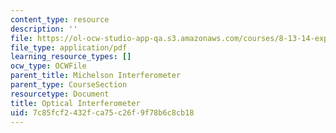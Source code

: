 ```yaml
---
content_type: resource
description: ''
file: https://ol-ocw-studio-app-qa.s3.amazonaws.com/courses/8-13-14-experimental-physics-i-ii-junior-lab-fall-2016-spring-2017/7c85fcf2432fca75c26f9f78b6c8cb18_MIT8_13-14F16-S17expIII.pdf
file_type: application/pdf
learning_resource_types: []
ocw_type: OCWFile
parent_title: Michelson Interferometer
parent_type: CourseSection
resourcetype: Document
title: Optical Interferometer
uid: 7c85fcf2-432f-ca75-c26f-9f78b6c8cb18
---
```

